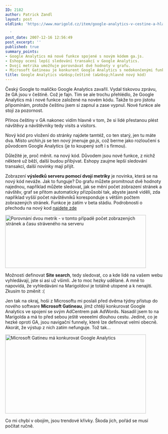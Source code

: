 ```yaml
---
ID: 2182
author: Patrick Zandl
layout: post
oldlink: 'https://www.marigold.cz/item/google-analytics-v-cestine-a-hlavne-novy-kod

  '
post_date: 2007-12-16 12:56:49
post_excerpt: ''
published: true
summary_points:
- Google Analytics má nové funkce spojené s novým kódem ga.js.
- Eshopy ocení lepší sledování transakcí v Google Analytics.
- Dvojí metrika umožňuje porovnávat dvě hodnoty v grafu.
- Microsoft Gatineau je konkurent Google Analytics s nedokončenými funkcemi.
title: Google Analytics v&nbsp;češtině (a&nbsp;hlavně nový kód)
---
```


Český Google to maličko Google Analytics zavařil. Vydal tiskovou zprávu, že GA jsou v češtině. Což je fajn. Tím se ale trochu přehlédlo, že Google Analytics má i nové funkce založené na novém kódu. Takže to pro jistotu připomínám, protože češtinu jsem si zapnul a zase vypnul. Nové funkce ale stojí za pozornost. <!--more-->

Přínos češtiny v GA nakonec vidím hlavně v tom, že si lidé přestanou plést návštěvy a návštěvníky tedy visits a visitors. 

Nový kód pro vložení do stránky najdete tamtéž, co ten starý, jen tu máte dva. Místo <em>urchin.js</em> se ten nový jmenuje <em>ga.js</em>, což berme jako rozloučení s původcem Google Analytics (je to koupený soft i s firmou).

Důležité je, proč měnit. na nový kód. Důvodem jsou nové funkce, z nichž některé už běží, další budou přibývat. Eshopy zaujme lepší sledování transakcí, další novinky mají přijít. 

Zobrazení <strong>výsledků serveru pomocí dvojí metriky</strong> je novinka, která se na nový kód neváže. Jak to funguje? Do grafu můžete promítnout dvě hodnoty najednou, například můžete sledovat, jak se mění počet zobrazení stránek a návštěv, graf se přitom automaticky přizpůsobí tak, abyste jasně viděli, zda například vyšší počet návštěvníků koresponduje s větším počtem zobrazených stránek. Funkce je zatím v beta stádiu. Podrobnosti o přechodu na nový kod <a href="http://analytics.blogspot.com/2007/12/announcing-new-graphing-tools-gajs.html">najdete zde</a>

<a href="http://www.marigold.cz/wp-content/ga_two_metrics.png"><img src="http://www.marigold.cz/wp-content/_ga_two_metrics.png" width="450" height="169" alt="Porovnání dvou metrik - v tomto případě počet zobrazených stránek a času stráveného na serveru" title="Porovnání dvou metrik - v tomto případě počet zobrazených stránek a času stráveného na serveru"  /></a>

Možnosti definovat <strong>Site search</strong>, tedy sledovat, co a kde lidé na vašem webu vyhledávají, jste si asi už všimli. Je to moc hezky udělané. A mně to napovídá, že vyhledávání na Marigoldovi je totálně utopené a k nenajití. Zkusím to změnit :(

Jen tak na okraj, hoši z Microsoftu mi poslali před dvěma týdny přístup do nového software <strong>Microsoft Gatineau</strong>, jímž chtějí konkurovat Google Analytics ve spojení se svým AdCentrem pak AdWords. Nasadil jsem to na Marigolda a má to před sebou ještě veeeelmi dlouhou cestu. Jediné, co je hezké oproti GA, jsou navigační funnely, které lze definovat velmi obecně. Akorát, že výstup z nich zatím nefunguje. Tož tak... 

<a href="http://www.marigold.cz/wp-content/microsoft_gatineu.png"><img src="http://www.marigold.cz/wp-content/_microsoft_gatineu.png" width="450" height="252" alt="Microsoft Gatineu má konkurovat Google Analytics" title="Microsoft Gatineu má konkurovat Google Analytics"  /></a>

Co mi chybí v obojím, jsou trendové křivky. Škoda jich, pořád se musí počítat ručně.